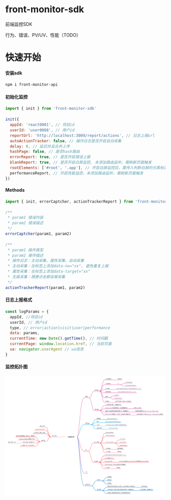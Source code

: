 # front-monitor-sdk

前端监控SDK

行为、错误、PV/UV、性能（TODO）

# 快速开始

#### 安装sdk

```bash
npm i front-monitor-api
```

#### 初始化监控

```javascript
import { init } from 'front-monitor-sdk'

init({
  appId: 'react0001', // 项目id
  userId: 'user0008', // 用户id
  reportUrl: 'http://localhost:3009/report/actions', // 日志上报url
  autoActionTracker: false, // 操作日志是否开启自动采集
  delay: 0, // 延迟并且合并上传
  hashPage: false, // 是否hash路由
  errorReport: true, // 是否开启错误上报
  blankReport: true, // 是否开启白屏监控, 未添加路由监听，需刷新页面触发
  rootElements: ['#root', '.app'], // 开启白屏监控后，需传入判断白屏的元素标识，默认html、body 未添加路由监听，需刷新页面触发
  performanceReport, // 开启性能监控，未添加路由监听，需刷新页面触发
})
```

#### Methods

```javascript
import { init, errorCaptcher, actionTrackerReport } from 'front-monitor-sdk'

/**
 * param1 错误内容
 * param2 错误描述
 */
errorCaptcher(param1, param2)

/**
 * param1 操作类型
 * param2 操作描述
 * 操作日志：主动采集、属性采集、自动采集
 * 主动采集：在标签上添加data-no="xx", 避免重复上报
 * 属性采集：在标签上添加data-target="xx"
 * 无痕采集：随便点击都会被采集
 */
actionTrackerReport(param1, param2)
```

#### 日志上报格式

```javascript
const logParams = {
  appId, //项目id
  userId, // 用户id
  type, // error|action|visit|user|performance
  data: params,
  currentTime: new Date().getTime(), // 时间戳
  currentPage: window.location.href, // 当前页面
  ua: navigator.userAgent // ua信息
}
```

#### 监控拓扑图

![Alt text](%E5%89%8D%E7%AB%AF%E7%9B%91%E6%8E%A7%E6%8B%93%E6%89%91.png)
